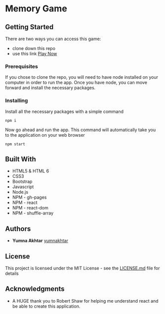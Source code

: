 # Memory Game

## Getting Started

There are two ways you can access this game: 

* clone down this repo
* use this link [Play Now](https://yumnakhtar.github.io/Memory-Game/)

### Prerequisites

If you chose to clone the repo, you will need to have node installed on your computer in order to run the app.
Once you have node, you can move forward and install the necessary packages.

### Installing


Install all the necessary packages with a simple command

```
npm i
```

Now go ahead and run the app. This command will automatically take you to the application on your web browser

```
npm start
```


## Built With
* HTML5 & HTML 6
* CSS3
* Bootstrap 
* Javascript
* Node.js
* NPM - gh-pages
* NPM - react
* NPM - react-dom
* NPM - shuffle-array


## Authors 
* **Yumna Akhtar** [yumnakhtar](https://github.com/yumnakhtar)

## License

This project is licensed under the MIT License - see the [LICENSE.md](LICENSE.md) file for details

## Acknowledgments

* A HUGE thank you to Robert Shaw for helping me understand react and be able to create this application. 

